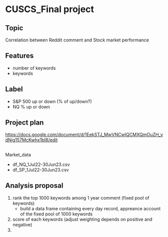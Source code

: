 # CUSCS_Final project

## Topic
Correlation between Reddit comment and Stock market performance

## Features
- number of keywords
- keywords

## Label
- S&P 500 up or down (% of up/down?)
- NQ % up or down

## Project plan 
https://docs.google.com/document/d/1EekSTJ_MwVNCwIQCMXQmOuZH_ydNjg157McKwhx1bI8/edit

##
Market_data
 - df_NQ_1Jul22-30Jun23.csv
 - df_SP_1Jul22-30Jun23.csv

## Analysis proposal
1. rank the top 1000 keywords among 1 year comment (fixed pool of keywords)
   - build a data frame containing every day record, appreance account of the fixed pool of 1000 keywords
2. score of each keywords (adjust weighting depends on positive and negative)
3. 
